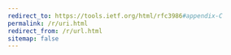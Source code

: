 ```yaml
---
redirect_to: https://tools.ietf.org/html/rfc3986#appendix-C
permalink: /r/uri.html
redirect_from: /r/url.html
sitemap: false
---
```

